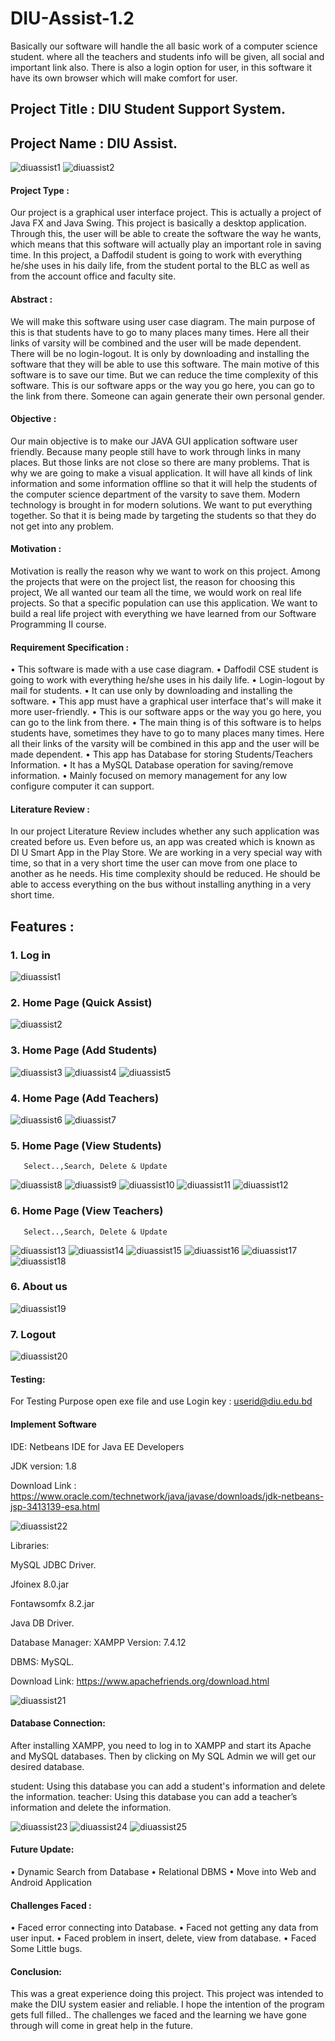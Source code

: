 # DIU-Assist-1.2
Basically our software will handle the all basic work of a computer science  student.  where all the teachers and students info will be given, all social and important link also. There is also a login option for user, in this software it have its own browser which will make comfort for user.

## Project Title : DIU Student Support System.
## Project Name : DIU Assist.

![diuassist1](https://user-images.githubusercontent.com/60839928/101146579-5e706680-3645-11eb-9464-1a8cb2e97551.png)
![diuassist2](https://user-images.githubusercontent.com/60839928/101146587-603a2a00-3645-11eb-900f-d6e6b72f37c5.png==7000x550)



#### Project Type :
Our project is a graphical user interface project. This is actually a project of Java FX and Java Swing. This project is basically a desktop application. Through this, the user will be able to create the software the way he wants, which means that this software will actually play an important role in saving time. In this project, a Daffodil student is going to work with everything he/she uses in his daily life, from the student portal to the BLC as well as from the account office and faculty site.

#### Abstract :
We will make this software using user case diagram. The main purpose of this is that students have to go to many places many times. Here all their links of varsity will be combined and the user will be made dependent. There will be no login-logout. It is only by downloading and installing the software that they will be able to use this software. The main motive of this software is to save our time. But we can reduce the time complexity of this software. This is our software apps or the way you go here, you can go to the link from there. Someone can again generate their own personal gender.

#### Objective :
Our main objective is to make our JAVA GUI application software user friendly. Because many people still have to work through links in many places. But those links are not close so there are many problems. That is why we are going to make a visual application. It will have all kinds of link information and some information offline so that it will help the students of the computer science department of the varsity to save them. Modern technology is brought in for modern solutions. We want to put everything together. So that it is being made by targeting the students so that they do not get into any problem.



#### Motivation :
Motivation is really the reason why we want to work on this project. Among the projects that were on the project list, the reason for choosing this project, We all wanted our team all the time, we would work on real life projects. So that a specific population can use this application. We want to build a real life project with everything we have learned from our Software Programming II  course.

#### Requirement Specification :                                         
•	This software is made with a use case diagram.
•	Daffodil CSE student is going to work with everything he/she uses in his daily life.
•	Login-logout by mail for students.
•	It can use only by downloading and installing the software.
•	This app must have a graphical user interface that's will make it more user-friendly.
•	This is our software apps or the way you go here, you can go to the link from there.
•	The main thing is of this software is to helps students have, sometimes they have to go to many places many times. Here all their links of the varsity will be combined in        this app and the user will be made dependent.
•	This app has Database for storing Students/Teachers Information.
•	It has a MySQL Database operation for saving/remove information.
•	Mainly focused on memory management for any low configure computer it can support.

#### Literature Review : 
In our project Literature Review includes whether any such application was created before us. Even before us, an app was created which is known as DI U Smart App in the Play Store. We are working in a very special way with time, so that in a very short time the user can move from one place to another as he needs. His time complexity should be reduced. He should be able to access everything on the bus without installing anything in a very short time.


## Features :
### 1.	Log in 

![diuassist1](https://user-images.githubusercontent.com/60839928/101146579-5e706680-3645-11eb-9464-1a8cb2e97551.png)


### 2.	Home Page (Quick Assist) 

![diuassist2](https://user-images.githubusercontent.com/60839928/101146587-603a2a00-3645-11eb-900f-d6e6b72f37c5.png)

### 3.	Home Page (Add Students) 

![diuassist3](https://user-images.githubusercontent.com/60839928/101143145-b9538f00-3640-11eb-80d8-8eab81379a46.png)
![diuassist4](https://user-images.githubusercontent.com/60839928/101143150-ba84bc00-3640-11eb-927e-3db5981551ce.png)
![diuassist5](https://user-images.githubusercontent.com/60839928/101143152-bb1d5280-3640-11eb-843b-5d41d56ac732.png)

### 4.	Home Page (Add Teachers) 

![diuassist6](https://user-images.githubusercontent.com/60839928/101143317-eb64f100-3640-11eb-9ed2-32a6d9a897a8.png)
![diuassist7](https://user-images.githubusercontent.com/60839928/101143322-ec961e00-3640-11eb-9705-c05f454d5ac0.png)


### 5.	Home Page (View Students) 
       Select..,Search, Delete & Update
       
       
![diuassist8](https://user-images.githubusercontent.com/60839928/101143411-0c2d4680-3641-11eb-8dd2-6b14e0a350f4.png)
![diuassist9](https://user-images.githubusercontent.com/60839928/101143414-0d5e7380-3641-11eb-8cb2-1cdfe8bb9a68.png)
![diuassist10](https://user-images.githubusercontent.com/60839928/101143418-0df70a00-3641-11eb-9672-4d46d77a6fab.png)
![diuassist11](https://user-images.githubusercontent.com/60839928/101143419-0e8fa080-3641-11eb-8567-7246934a0403.png)
![diuassist12](https://user-images.githubusercontent.com/60839928/101143422-0f283700-3641-11eb-9a30-3c3ab89f8c43.png)
       
### 6.	Home Page (View Teachers) 
       Select..,Search, Delete & Update
       
       
![diuassist13](https://user-images.githubusercontent.com/60839928/101143718-7e059000-3641-11eb-801f-914749fe088c.png)
![diuassist14](https://user-images.githubusercontent.com/60839928/101143724-7f36bd00-3641-11eb-974f-b203fc4db37b.png)
![diuassist15](https://user-images.githubusercontent.com/60839928/101143727-7fcf5380-3641-11eb-96b5-5401d05578a9.png)
![diuassist16](https://user-images.githubusercontent.com/60839928/101143728-8067ea00-3641-11eb-9981-13baef46037d.png)
![diuassist17](https://user-images.githubusercontent.com/60839928/101143729-81008080-3641-11eb-9d2a-3e053248f798.png)
![diuassist18](https://user-images.githubusercontent.com/60839928/101143732-81008080-3641-11eb-81b6-7a37fd349f9f.png)

       
### 6.	About us 

![diuassist19](https://user-images.githubusercontent.com/60839928/101143770-91186000-3641-11eb-9cdd-48d2f819e0a1.png)

### 7.  Logout

![diuassist20](https://user-images.githubusercontent.com/60839928/101143830-aa211100-3641-11eb-9b25-99b927f1b964.png)
       

        
#### Testing:
For Testing Purpose open exe file and use
Login key : userid@diu.edu.bd


#### Implement Software
IDE: Netbeans IDE for Java EE Developers

JDK version: 1.8

Download Link : https://www.oracle.com/technetwork/java/javase/downloads/jdk-netbeans-jsp-3413139-esa.html

![diuassist22](https://user-images.githubusercontent.com/60839928/101145236-b4440f00-3643-11eb-96f9-2aeeb7e45b43.png)

Libraries:

MySQL JDBC Driver.

Jfoinex 8.0.jar

Fontawsomfx 8.2.jar

Java DB Driver.

Database Manager: XAMPP  Version: 7.4.12

DBMS: MySQL.

Download Link: https://www.apachefriends.org/download.html


![diuassist21](https://user-images.githubusercontent.com/60839928/101145321-d2aa0a80-3643-11eb-99e9-95567f1f04e0.png)


#### Database Connection: 
After installing XAMPP, you need to log in to XAMPP and start its Apache and MySQL databases. Then by clicking on My SQL Admin we will get our desired database.


 
student: Using this database you can add a student's information and delete the information.
teacher: Using this database you can add a teacher’s information and delete the information.



![diuassist23](https://user-images.githubusercontent.com/60839928/101145369-e3f31700-3643-11eb-924a-1c1e529c9472.png)
![diuassist24](https://user-images.githubusercontent.com/60839928/101145374-e5bcda80-3643-11eb-92a9-4de26a475a20.png)
![diuassist25](https://user-images.githubusercontent.com/60839928/101145378-e6557100-3643-11eb-85d7-160c9852d109.png)




#### Future Update:
•	Dynamic Search from Database
•	Relational DBMS
•	Move into Web and Android Application


#### Challenges Faced :
•	Faced error connecting into Database.
•	Faced not getting any data from user input.
•	Faced problem in insert, delete, view from database.
•	Faced Some Little bugs.


#### Conclusion:
This was a great experience doing this project. This project was intended to make the DIU system easier and reliable. I hope the intention of the program gets full filled.. The challenges we faced and the learning we have gone through will come in great help in the future.


